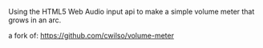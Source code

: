Using the HTML5 Web Audio input api to make a simple volume meter that grows in an arc.

a fork of: https://github.com/cwilso/volume-meter
